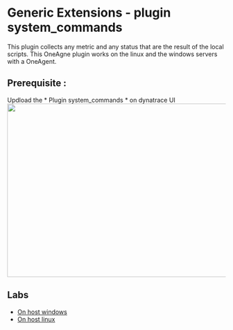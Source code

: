 # Generic Extensions - plugin system_commands

This plugin collects any metric and any status that are the result of the local scripts.
This OneAgne plugin works on the linux and the windows servers with a OneAgent.

## Prerequisite : 
  Updload the * Plugin system_commands * on dynatrace UI
 <img src="https://user-images.githubusercontent.com/40337213/133091166-466c3e10-bc97-4a9d-839a-d53ca92843d9.png" width="700" height="400">
## Labs

 - [On host windows](/windows/Readme.md)
 - [On host linux](/linux/Readme.md)
 
